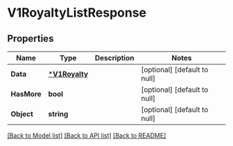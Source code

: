 # V1RoyaltyListResponse

## Properties
Name | Type | Description | Notes
------------ | ------------- | ------------- | -------------
**Data** | [***V1Royalty**](v1Royalty.md) |  | [optional] [default to null]
**HasMore** | **bool** |  | [optional] [default to null]
**Object** | **string** |  | [optional] [default to null]

[[Back to Model list]](../README.md#documentation-for-models) [[Back to API list]](../README.md#documentation-for-api-endpoints) [[Back to README]](../README.md)



